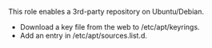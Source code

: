This role enables a 3rd-party repository on Ubuntu/Debian.

* Download a key file from the web to /etc/apt/keyrings.
* Add an entry in /etc/apt/sources.list.d.
